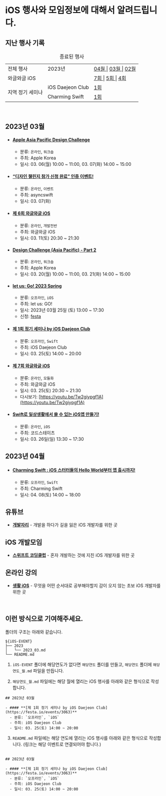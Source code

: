 # iOS 행사와 모임정보에 대해서 알려드립니다.

## 지난 행사 기록

<table>
	<caption>종료된 행사</caption>
	<tr>
    <td> 전체 행사 </td>
		<td> 2023년 </td>
		<td>
      <a href="./2023/2023_04.md"> 04월 </a> | 
			<a href="./2023/2023_03.md"> 03월 </a> | 
			<a href="./2023/2023_02.md"> 02월 </a>
		</td>
	</tr>
  <tr>
    <td colspan="2"> 와글와글 iOS </td>
		<td>
      <a href="https://github.com/Swift-Coding-Club/iOS-EVENT/blob/main/2023/2023_03.md#%EC%A0%9C-7%ED%9A%8C-%EC%99%80%EA%B8%80%EC%99%80%EA%B8%80-ios"> 7회 </a>
        |
			<a href="https://github.com/Swift-Coding-Club/iOS-EVENT/blob/main/2023/2023_02.md#%EC%A0%9C-5%ED%9A%8C-%EC%99%80%EA%B8%80%EC%99%80%EA%B8%80-ios"> 5회 </a>
      |
      <a href="https://github.com/Swift-Coding-Club/iOS-EVENT/blob/main/2023/2023_02.md#%EC%A0%9C-4%ED%9A%8C-%EC%99%80%EA%B8%80%EC%99%80%EA%B8%80-ios"> 4회 </a>
    	</td>
    </tr>
  </tr>
  <tr>
    <td rowspan="4" > 지역 정기 세미나 </td>
    <tr>
      <td> iOS Daejeon Club </td>
      <td>
        <a href="https://github.com/Swift-Coding-Club/iOS-EVENT/blob/main/Seminar/iOS-Dejeon-Club/%EC%A0%9C1%ED%9A%8C_%EC%A0%95%EA%B8%B0_%EC%84%B8%EB%AF%B8%EB%82%98/%EC%A0%9C1%ED%9A%8C_%EC%A0%95%EA%B8%B0_%EC%84%B8%EB%AF%B8%EB%82%98.md"> 1회 </a>
      </td>
    </tr>
    <tr>
      <td> Charming Swift </td>
      <td>
        <a href="https://github.com/Swift-Coding-Club/iOS-EVENT/blob/main/Seminar/Charming-Swift/%EC%A0%9C1%ED%9A%8C_%EC%A0%95%EA%B8%B0_%EC%84%B8%EB%AF%B8%EB%82%98/%EC%A0%9C1%ED%9A%8C_%EC%A0%95%EA%B8%B0_%EC%84%B8%EB%AF%B8%EB%82%98.md"> 1회 </a>
      </td>
    </tr>

  </tr>

</table>

<br />

## 2023년 03월

- #### **[Apple Asia Pacific Design Challenge](https://developer.apple.com/kr/events/schedule/)**

  - 분류: `온라인`, `워크숍`
  - 주최: Apple Korea
  - 일시: 03. 06(월) 10:00 ~ 11:00, 03. 07(화) 14:00 ~ 15:00

- #### **[“디자인 챌린지 참가 신청 완료” 인증 이벤트!](https://www.instagram.com/p/CpZmvfmvMwq/?igshid=MDJmNzVkMjY%3D&fbclid=IwAR3O4gbii2wLhys4hAOF4GGLKj5Ln8AmkjyUC29f77X3T1a4W5PpOaR4zw0)**

  - 분류: `온라인`, `이벤트`
  - 주최: asyncswift
  - 일시: 03. 07(화)

- #### **[제 6회 와글와글 iOS](https://leeo75.notion.site/6-iOS-2023-3-xx-1298c5fbbf0d4b2ca2af26892f406a75)**

  - 분류: `온라인`, `개발전반`
  - 주최: 와글와글 iOS
  - 일시: 03. 11(토) 20:30 ~ 21:30

- #### **[Design Challenge (Asia Pacific) - Part 2](https://developer.apple.com/events/view/2C68444T22/dashboard)**

  - 분류: `온라인`, `워크숍`
  - 주최: Apple Korea
  - 일시: 03. 20(월) 10:00 ~ 11:00, 03. 21(화) 14:00 ~ 15:00

- #### **[let us: Go! 2023 Spring](https://let-us-go-2023-spring.vercel.app/)**

  - 분류: `오프라인`, `iOS`
  - 주최: let us: GO!
  - 일시: 2023년 03월 25일 (토) 13:00 ~ 17:30
  - 신청: [festa](https://festa.io/events/rHLtLFeepwPu3Gwjm3Lq9a)

- #### **[제 1회 정기 세미나 by iOS Daejeon Club](https://festa.io/events/3063)**

  - 분류: `오프라인`, `Swift`
  - 주최: iOS Daejeon Club
  - 일시: 03. 25(토) 14:00 ~ 20:00

- #### **[제 7회 와글와글 iOS](https://www.notion.so/leeo75/7-iOS-2023-3-25-13880c4f2afd4a1c8cdab3ce68ed14fd?pvs=4)**

  - 분류: `온라인`, `모듈화`
  - 주최: 와글와글 iOS
  - 일시: 03. 25(토) 20:30 ~ 21:30
  - 다시보기: [https://youtu.be/Tw2giypgf1A](https://youtu.be/Tw2giypgf1A)

- #### **[Swift로 일상생활에서 쓸 수 있는 iOS앱 만들기!](https://event-us.kr/cs/event/58735?mibextid=S66gvF)**

  - 분류: `온라인`, `iOS`
  - 주최: 코드스테이츠
  - 일시: 03. 26일(일) 13:30 ~ 17:30

## 2023년 04월

- #### **[Charming Swift : iOS 스터터들의 Hello World부터 앱 출시까지!](https://festa.io/events/3218)**

  - 분류: `오프라인`, `Swift`
  - 주최: Charming Swift
  - 일시: 04. 08(토) 14:00 ~ 18:00

## 유튜브

- **[개발자리](https://www.youtube.com/@Leeo25)** - 개발을 하다가 길을 잃은 iOS 개발자를 위한 곳

## iOS 개발모임

- **[스위프트 코딩클럽](https://discord.gg/w4T2zgvbPv)** - 혼자 개발하는 것에 지친 iOS 개발자를 위한 곳

## 온라인 강의

- **[생활 iOS](https://www.opentutorials.org/course/5022)** - 무엇을 어떤 순서대로 공부해야할지 감이 오지 않는 초보 iOS 개발자를 위한 곳

<br>

## 이런 방식으로 기여해주세요.

폴더의 구조는 아래와 같습니다.

```
${iOS-EVENT}
├── 2023
│   └── 2023_03.md
└── README.md
```

1. `iOS-EVENT` 폴더에 해당연도가 없다면 `해당연도` 폴더를 만들고, `해당연도` 폴더에 `해당연도_월.md` 파일을 만듭니다.

2. `해당연도_월.md` 파일에는 해당 월에 열리는 iOS 행사를 아래와 같은 형식으로 작성합니다.

```
## 2023년 03월

- #### **[제 1회 정기 세미나 by iOS Daejeon Club](https://festa.io/events/3063)**
  - 분류: `오프라인`, `iOS`
  - 주최: iOS Daejeon Club
  - 일시: 03. 25(토) 14:00 ~ 20:00

```

3. `README.md` 파일에는 해당 연도에 열리는 iOS 행사를 아래와 같은 형식으로 작성합니다. (링크는 해당 이벤트로 연결되어야 합니다.)

```

## 2023년 03월

- #### **[제 1회 정기 세미나 by iOS Daejeon Club](https://festa.io/events/3063)**
  - 분류: `오프라인`, `iOS`
  - 주최: iOS Daejeon Club
  - 일시: 03. 25(토) 14:00 ~ 20:00

```
